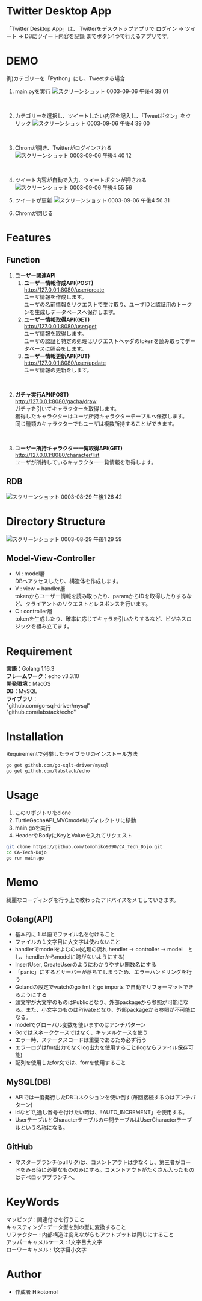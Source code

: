 # Twitter Desktop App
 
「Twitter Desktop App」は、 Twitterをデスクトップアプリで ログイン -> ツイート -> DBにツイート内容を記録 までボタン1つで行えるアプリです。
 
# DEMO
例)カテゴリーを「Python」にし、Tweetする場合 
<br>

1. main.pyを実行
![スクリーンショット 0003-09-06 午後4 38 01](https://user-images.githubusercontent.com/66200485/132179855-c7124c9f-30b1-4cf3-aa57-13876b3e0d40.png)
<br>

2. カテゴリーを選択し、ツイートしたい内容を記入し、「Tweetボタン」をクリック
![スクリーンショット 0003-09-06 午後4 39 00](https://user-images.githubusercontent.com/66200485/132179983-9f97a3a7-1ce6-4f78-b09d-6803de07aa69.png)
<br>

3. Chromが開き、Twitterがログインされる
![スクリーンショット 0003-09-06 午後4 40 12](https://user-images.githubusercontent.com/66200485/132180132-f8271a0d-6658-410d-b381-f345d0a2e644.png)
<br>

4. ツイート内容が自動で入力、ツイートボタンが押される
![スクリーンショット 0003-09-06 午後4 55 56](https://user-images.githubusercontent.com/66200485/132181278-2c9f24cd-a4b9-477f-a546-6c8a0e442068.png)

5. ツイートが更新
![スクリーンショット 0003-09-06 午後4 56 31](https://user-images.githubusercontent.com/66200485/132181325-f2d232b8-113f-4e17-ad21-0a26bbf039cd.png)

6. Chromが閉じる

# Features 
 
## Function
1. **ユーザー関連API**  
    1. **ユーザー情報作成API(POST)**  
http://127.0.0.1:8080/user/create  
ユーザ情報を作成します。  
ユーザの名前情報をリクエストで受け取り、ユーザIDと認証用のトークンを生成しデータベースへ保存します。  
    1. **ユーザー情報取得API(GET)**  
http://127.0.0.1:8080/user/get  
ユーザ情報を取得します。  
ユーザの認証と特定の処理はリクエストヘッダのtokenを読み取ってデータベースに照会をします。  
    1. **ユーザー情報更新API(PUT)**  
http://127.0.0.1:8080/user/update  
ユーザ情報の更新をします。  
<br>

2. **ガチャ実行API(POST)**    
http://127.0.0.1:8080/gacha/draw  
ガチャを引いてキャラクターを取得します。  
獲得したキャラクターはユーザ所持キャラクターテーブルへ保存します。  
同じ種類のキャラクターでもユーザは複数所持することができます。  
<br>

3. **ユーザー所持キャラクター一覧取得API(GET)**  
http://127.0.0.1:8080/character/list  
ユーザが所持しているキャラクター一覧情報を取得します。

## RDB
![スクリーンショット 0003-08-29 午後1 26 42](https://user-images.githubusercontent.com/66200485/131238407-957730f7-0f0d-48d9-a491-30e53a401522.png)

# Directory Structure
![スクリーンショット 0003-08-29 午後1 29 59](https://user-images.githubusercontent.com/66200485/131238485-d64d0ade-8c53-4f68-a633-5b2fcd94058c.png)

## Model-View-Controller
- M : model層  
DBへアクセスしたり、構造体を作成します。  
- V : view = handler層  
tokenからユーザー情報を読み取ったり、paramからIDを取得したりするなど、クライアントのリクエストとレスポンスを行います。　　
- C : controller層  
tokenを生成したり、確率に応じてキャラを引いたりするなど、ビジネスロジックを組み立てます。  

# Requirement
 
**言語**：Golang 1.16.3  
**フレームワーク**：echo v3.3.10  
**開発環境**：MacOS  
**DB**：MySQL  
**ライブラリ**：  
"github.com/go-sql-driver/mysql"  
"github.com/labstack/echo"  

# Installation

Requirementで列挙したライブラリのインストール方法
 
```bash
go get github.com/go-sqlt-driver/mysql
go get github.com/labstack/echo
```
 
# Usage
 
1. このリポジトリをclone
2. TurtleGachaAPI_MVCmodelのディレクトリに移動
3. main.goを実行
4. HeaderやBodyにKeyとValueを入れてリクエスト

```bash
git clone https://github.com/tomohiko9090/CA_Tech_Dojo.git
cd CA-Tech-Dojo
go run main.go
```
 
# Memo

 綺麗なコーディングを行う上で教わったアドバイスをメモしていきます。
 
## Golang(API)
- 基本的に１単語でファイル名を付けること
- ファイルの１文字目に大文字は使わないこと
- handlerでmodelをよむの×(処理の流れ hendler -> controller -> model　とし、hendlerからmodelに跨がないようにする)
- InsertUser, CreateUserのようにわかりやすい関数名にする
- 「panic」にするとサーバーが落ちてしまうため、エラーハンドリングを行う
- Golandの設定でwatchのgo fmt とgo imports で自動でリフォーマットできるようにする
- 頭文字が大文字のものはPublicとなり、外部packageから参照が可能になる。また、小文字のものはPrivateとなり、外部packageから参照が不可能になる。
- modelでグローバル変数を使いますのはアンチパターン
- Goではスネークケースではなく、キャメルケースを使う
- エラー時、ステータスコードは重要であるため必ず行う
- エラーログはfmt出力でなくlog出力を使用すること(logならファイル保存可能)
- 配列を使用したfor文では、forrを使用すること

## MySQL(DB)
- APIでは一度発行したDBコネクションを使い倒す(毎回接続するのはアンチパターン)
- idなどで,通し番号を付けたい時は、「AUTO_INCREMENT」を使用する。
- UserテーブルとCharacterテーブルの中間テーブルはUserCharacterテーブルという名称になる。

## GitHub
- マスターブランチ(pullリク)は、コメントアウトは少なくし、第三者がコードをみる時に必要なもののみにする。コメントアウトがたくさん入ったものはデベロップブランチへ。

# KeyWords
マッピング : 関連付けを行うこと  
キャスティング : データ型を別の型に変換すること  
リファクター : 内部構造は変えながらもアウトプットは同じにすること  
アッパーキャメルケース : 1文字目大文字  
ローワーキャメル : 1文字目小文字  
 
# Author
 
* 作成者 Hikotomo!

